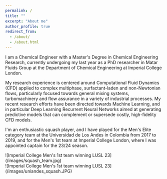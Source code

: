 ```yaml
---
permalink: /
title: ""
excerpt: "About me"
author_profile: true
redirect_from: 
  - /about/
  - /about.html
---
```


I am a Chemical Engineer with a Master's Degree in Chemical Engineering Research, currently undergoing my last year as a PhD researcher in Matar Fluids Group at the Department of Chemical Engineering at Imperial College London.

My research experience is centered around Computational Fluid Dynamics (CFD) applied to complex multiphase, surfactant-laden and non-Newtonian flows, particularly focused towards general mixing systems, turbomachinery and flow assurance in a variety of industrial processes. My recent research efforts have been directed towards Machine Learning, and in particular Deep Learning Recurrent Neural Networks aimed at generating predictive models that can complement or supersede costly, high-fidelity CFD models.

I'm an enthusiastic squash player, and I have played for the Men's Elite category team at the Universidad de Los Andes in Colombia from 2017 to 2019, and for the Men's 1st team at Imperial College London, where I was appointed captain for the 23/24 season. 

<span style="display:block; ">
![Imperial College Men's 1st team winning LUSL 23](/images/squash_team.jpg)
</span>

<span style="display:block; ">
![Imperial College Men's 1st team winning LUSL 23](/images/uniandes_squash.JPG)
</span>